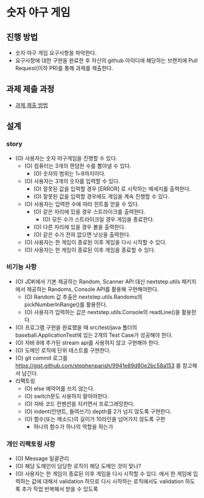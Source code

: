 # 숫자 야구 게임
## 진행 방법
* 숫자 야구 게임 요구사항을 파악한다.
* 요구사항에 대한 구현을 완료한 후 자신의 github 아이디에 해당하는 브랜치에 Pull Request(이하 PR)를 통해 과제를 제출한다.

## 과제 제출 과정
* [과제 제출 방법](https://github.com/next-step/nextstep-docs/tree/master/precourse)



## 설계
### story
  * (O) 사용자는 숫자 야구게임을 진행할 수 있다.
    * (O) 컴퓨터는 3개의 랜덤한 수를 뽑아낼 수 있다.
      * (O) 숫자의 범위는 1~9까지이다.
    * (O) 사용자는 3개의 숫자를 입력할 수 있다.
      * (O) 잘못된 값을 입력할 경우 [ERROR] 로 시작하는 메세지를 출력한다.
      * (O) 잘못된 값을 입력할 경우에도 게임을 계속 진행할 수 있다.
    * (O) 사용자는 입력한 수에 따라 힌트를 얻을 수 있다.
      * (O) 같은 자리에 있을 경우 스트라이크를 출력한다.
        * (O) 모든 수가 스트라이크일 경우 게임을 종료한다.
      * (O) 다른 자리에 있을 경우 볼을 출력한다.
      * (O) 같은 수가 전혀 없으면 낫싱을 출력한다.
    * (O) 사용자는 한 게임이 종료된 이후 게임을 다시 시작할 수 있다.
    * (O) 사용자는 한 게임이 종료된 이후 게임을 종료할 수 있다.
### 비기능 사항
  * (O) JDK에서 기본 제공하는 Random, Scanner API 대신 nextstep.utils 패키지에서 제공하는 Randoms, Console API를
      활용해 구현해야한다.
    * (O) Random 값 추출은 nextstep.utils.Randoms의 pickNumberInRange()를 활용한다.
    * (O) 사용자가 입력하는 값은 nextstep.utils.Console의 readLine()을 활용한다.  
  * (O) 프로그램 구현을 완료했을 때 src/test/java 폴더의 baseball.ApplicationTest에 있는 2개의 Test Case가 성공해야 한다.
  * (O) 자바 8에 추가된 stream api를 사용하지 않고 구현해야 한다.
  * (O) 도메인 로직에 단위 테스트를 구현한다.
  * (O) git commit 로그를 https://gist.github.com/stephenparish/9941e89d80e2bc58a153 를 참고해서 남긴다.
  * 리팩토링
    * (O) else 예약어를 쓰지 않는다. 
    * (O) switch문도 사용하지 말아야한다.
    * (O) 자바 코드 컨벤션을 지키면서 프로그래밍한다.
    * (O) indent(인덴트, 들여쓰기) depth를 2가 넘지 않도록 구현한다.
    * (O) 함수(또는 메소드)의 길이가 10라인을 넘어가지 않도록 구현
      * 하나의 함수가 하나의 역할을 하는가
### 개인 리팩토링 사항
  * (O) Message 일괄관리
  * (O) 해당 도메인이 담당한 로직이 해당 도메인 것이 맞나?
  * (O) 사용자는 한 게임이 종료된 이후 게임을 다시 시작할 수 있다.
    에서 한 게임에 입력하는 값에 대해서 validation 하므로 다시 시작하는
    로직에서도 validation 하도록 추가 작업
    반복해서 받을 수 있도록